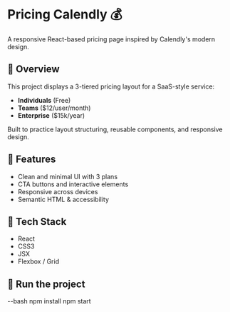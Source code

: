 # Pricing Calendly 💰

A responsive React-based pricing page inspired by Calendly's modern design.

## 🧾 Overview

This project displays a 3-tiered pricing layout for a SaaS-style service:
- **Individuals** (Free)
- **Teams** ($12/user/month)
- **Enterprise** ($15k/year)

Built to practice layout structuring, reusable components, and responsive design.

## 🎨 Features
- Clean and minimal UI with 3 plans
- CTA buttons and interactive elements
- Responsive across devices
- Semantic HTML & accessibility

## 🧰 Tech Stack
- React
- CSS3
- JSX
- Flexbox / Grid

## 🚀 Run the project

--bash
npm install
npm start
